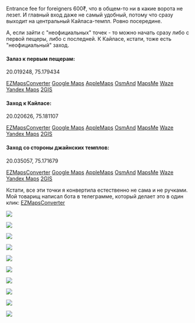 [category]: <> (Travel, India)
[date]: <> (2020/01/31)
[title]: <> (Ellora Caves)

Entrance fee for foreigners 600₹, что в общем-то ни в какие ворота не лезет. И главный вход даже не самый удобный, потому что сразу выходит на центральный Кайласа-темпл. Ровно посередине. 

А, если зайти с "неофициальных" точек - то можно начать сразу либо с первой пещеры, либо с последней. К Кайласе, кстати, тоже есть "неофициальный" заход.

#### Залаз к первым пещерам:

20.019248, 75.179434

[EZMapsConverter](https://t.me/ezmapsconverterbot)
[Google Maps](https://www.google.com/maps?q=20.0192500,75.1794300) 
[AppleMaps](https://maps.apple.com/place?ll=20.0192500%2C75.1794300) 
[OsmAnd](https://osmand.net/map?pin=20.0192500,75.1794300#15) 
[MapsMe](http://ge0.me/0x7E_kfXXS/Вход_свободный_1) 
[Waze](https://waze.com/ul/ll=20.0192500%2C75.1794300&navigate=yes) 
[Yandex Maps](https://yandex.com/maps?whatshere%5Bpoint%5D=75.1794300%2C20.0192500) 
[2GIS](https://2gis.ru/geo/75.1794300,20.0192500) 

#### Заход к Кайласе:

20.020626, 75.181107

[EZMapsConverter](https://t.me/ezmapsconverterbot) 
[Google Maps](https://www.google.com/maps?q=20.0206300,75.1811100) 
[AppleMaps](https://maps.apple.com/place?ll=20.0206300%2C75.1811100) 
[OsmAnd](https://osmand.net/map?pin=20.0206300,75.1811100#15) 
[MapsMe](http://ge0.me/wx7E_ljDTw/Вход_свободный_2) 
[Waze](https://waze.com/ul/ll=20.0206300%2C75.1811100&navigate=yes) 
[Yandex Maps](https://yandex.com/maps?whatshere%5Bpoint%5D=75.1811100%2C20.0206300) 
[2GIS](https://2gis.ru/geo/75.1811100,20.0206300) 

#### Заход со стороны джайнских темплов:

20.035057, 75.171679

[EZMapsConverter](https://t.me/ezmapsconverterbot) 
[Google Maps](https://www.google.com/maps?q=20.0350600,75.1716800) 
[AppleMaps](https://maps.apple.com/place?ll=20.0350600%2C75.1716800) 
[OsmAnd](https://osmand.net/map?pin=20.0350600,75.1716800#15) 
[MapsMe](http://ge0.me/8x7E_uMGcj/Поворот_на_вход_3) 
[Waze](https://waze.com/ul/ll=20.0350600%2C75.1716800&navigate=yes) 
[Yandex Maps](https://yandex.com/maps?whatshere%5Bpoint%5D=75.1716800%2C20.0350600) 
[2GIS](https://2gis.ru/geo/75.1716800,20.0350600) 

Кстати, все эти точки я конвертила естественно не сама и не ручками. Мой товарищ написал бота в телеграмме, который делает это в один клик: [EZMapsConverter](https://t.me/ezmapsconverterbot)

![](https://bafybeibwao6wwjhffbxojvsb2etchbydbhtn3zyoyouxujpp5k7rsn47be.ipfs.flk-ipfs.xyz/1.jpeg)

![](https://bafybeibwao6wwjhffbxojvsb2etchbydbhtn3zyoyouxujpp5k7rsn47be.ipfs.flk-ipfs.xyz/2.jpeg)

![](https://bafybeibwao6wwjhffbxojvsb2etchbydbhtn3zyoyouxujpp5k7rsn47be.ipfs.flk-ipfs.xyz/3.jpeg)

![](https://bafybeibwao6wwjhffbxojvsb2etchbydbhtn3zyoyouxujpp5k7rsn47be.ipfs.flk-ipfs.xyz/4.jpeg)

![](https://bafybeibwao6wwjhffbxojvsb2etchbydbhtn3zyoyouxujpp5k7rsn47be.ipfs.flk-ipfs.xyz/5.jpeg)

![](https://bafybeibwao6wwjhffbxojvsb2etchbydbhtn3zyoyouxujpp5k7rsn47be.ipfs.flk-ipfs.xyz/6.jpeg)

![](https://bafybeibwao6wwjhffbxojvsb2etchbydbhtn3zyoyouxujpp5k7rsn47be.ipfs.flk-ipfs.xyz/7.jpeg)

![](https://bafybeibwao6wwjhffbxojvsb2etchbydbhtn3zyoyouxujpp5k7rsn47be.ipfs.flk-ipfs.xyz/8.jpeg)

![](https://bafybeibwao6wwjhffbxojvsb2etchbydbhtn3zyoyouxujpp5k7rsn47be.ipfs.flk-ipfs.xyz/9.jpeg)

![](https://bafybeibwao6wwjhffbxojvsb2etchbydbhtn3zyoyouxujpp5k7rsn47be.ipfs.flk-ipfs.xyz/10.jpeg)

